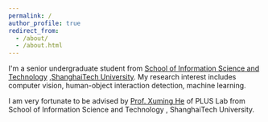 ```yaml
---
permalink: /
author_profile: true
redirect_from: 
  - /about/
  - /about.html
---
```


I'm a senior undergraduate student from [School of Information Science and Technology]([https://sist.shanghaitech.edu.cn/](https://sist.shanghaitech.edu.cn/sist_en/)) ,[ShanghaiTech University](https://www.shanghaitech.edu.cn/eng/). My research interest includes computer vision, human-object interaction detection, machine learning.

I am very fortunate to be advised by [Prof. Xuming He](https://faculty.sist.shanghaitech.edu.cn/faculty/hexm/index.html) of PLUS Lab from School of Information Science and Technology , ShanghaiTech University. 



